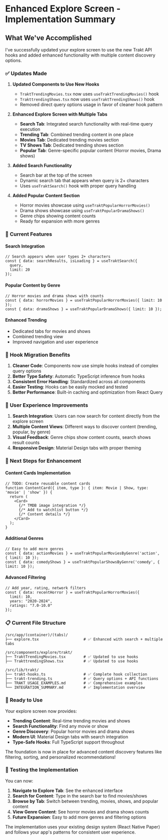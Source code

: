 # Enhanced Explore Screen - Implementation Summary

## What We've Accomplished

I've successfully updated your explore screen to use the new Trakt API hooks and added enhanced functionality with multiple content discovery options.

### ✅ **Updates Made**

1. **Updated Components to Use New Hooks**
   - `TraktTrendingMovies.tsx` now uses `useTraktTrendingMovies()` hook
   - `TrakttrendingShows.tsx` now uses `useTraktTrendingShows()` hook
   - Removed direct query options usage in favor of cleaner hook pattern

2. **Enhanced Explore Screen with Multiple Tabs**
   - **Search Tab**: Integrated search functionality with real-time query execution
   - **Trending Tab**: Combined trending content in one place
   - **Movies Tab**: Dedicated trending movies section
   - **TV Shows Tab**: Dedicated trending shows section  
   - **Popular Tab**: Genre-specific popular content (Horror movies, Drama shows)

3. **Added Search Functionality**
   - Search bar at the top of the screen
   - Dynamic search tab that appears when query is 2+ characters
   - Uses `useTraktSearch()` hook with proper query handling

4. **Added Popular Content Section**
   - Horror movies showcase using `useTraktPopularHorrorMovies()`
   - Drama shows showcase using `useTraktPopularDramaShows()`
   - Genre chips showing content counts
   - Ready for expansion with more genres

### 🎯 **Current Features**

#### **Search Integration**
```tsx
// Search appears when user types 2+ characters
const { data: searchResults, isLoading } = useTraktSearch({ 
  query, 
  limit: 20 
});
```

#### **Popular Content by Genre**
```tsx
// Horror movies and drama shows with counts
const { data: horrorMovies } = useTraktPopularHorrorMovies({ limit: 10 });
const { data: dramaShows } = useTraktPopularDramaShows({ limit: 10 });
```

#### **Enhanced Trending**
- Dedicated tabs for movies and shows
- Combined trending view
- Improved navigation and user experience

### 🔄 **Hook Migration Benefits**

1. **Cleaner Code**: Components now use simple hooks instead of complex query options
2. **Better Type Safety**: Automatic TypeScript inference from hooks
3. **Consistent Error Handling**: Standardized across all components
4. **Easier Testing**: Hooks can be easily mocked and tested
5. **Better Performance**: Built-in caching and optimization from React Query

### 📱 **User Experience Improvements**

1. **Search Integration**: Users can now search for content directly from the explore screen
2. **Multiple Content Views**: Different ways to discover content (trending, popular, by genre)
3. **Visual Feedback**: Genre chips show content counts, search shows result counts
4. **Responsive Design**: Material Design tabs with proper theming

### 🚀 **Next Steps for Enhancement**

#### **Content Cards Implementation**
```tsx
// TODO: Create reusable content cards
function ContentCard({ item, type }: { item: Movie | Show, type: 'movie' | 'show' }) {
  return (
    <Card>
      {/* TMDB image integration */}
      {/* Add to watchlist button */}
      {/* Content details */}
    </Card>
  );
}
```

#### **Additional Genres**
```tsx
// Easy to add more genres
const { data: actionMovies } = useTraktPopularMoviesByGenre('action', { limit: 10 });
const { data: comedyShows } = useTraktPopularShowsByGenre('comedy', { limit: 10 });
```

#### **Advanced Filtering**
```tsx
// Add year, rating, network filters
const { data: recentHorror } = useTraktPopularHorrorMovies({ 
  limit: 10,
  years: "2020-2024",
  ratings: "7.0-10.0"
});
```

### 📋 **Current File Structure**

```
/src/app/(container)/(tabs)/
├── explore.tsx                    # ✅ Enhanced with search + multiple tabs

/src/components/explore/trakt/
├── TraktTrendingMovies.tsx        # ✅ Updated to use hooks
├── TrakttrendingShows.tsx         # ✅ Updated to use hooks

/src/lib/trakt/
├── trakt-hooks.ts                 # ✅ Complete hook collection
├── trakt-trending.ts              # ✅ Query options + API functions
├── TRAKT_USAGE_EXAMPLES.md        # ✅ Comprehensive examples
└── INTEGRATION_SUMMARY.md         # ✅ Implementation overview
```

### 🎉 **Ready to Use**

Your explore screen now provides:

- **Trending Content**: Real-time trending movies and shows
- **Search Functionality**: Find any movie or show
- **Genre Discovery**: Popular horror movies and drama shows
- **Modern UI**: Material Design tabs with search integration
- **Type-Safe Hooks**: Full TypeScript support throughout

The foundation is now in place for advanced content discovery features like filtering, sorting, and personalized recommendations!

### 🔧 **Testing the Implementation**

You can now:

1. **Navigate to Explore Tab**: See the enhanced interface
2. **Search for Content**: Type in the search bar to find movies/shows
3. **Browse by Tab**: Switch between trending, movies, shows, and popular content
4. **View Genre Content**: See horror movies and drama shows counts
5. **Future Expansion**: Easy to add more genres and filtering options

The implementation uses your existing design system (React Native Paper) and follows your app's patterns for consistent user experience.
